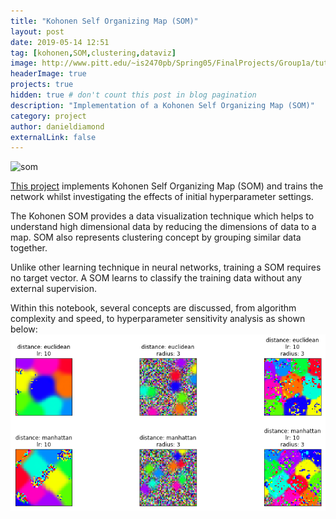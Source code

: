 ```yaml
---
title: "Kohonen Self Organizing Map (SOM)"
layout: post
date: 2019-05-14 12:51
tag: [kohonen,SOM,clustering,dataviz]
image: http://www.pitt.edu/~is2470pb/Spring05/FinalProjects/Group1a/tutorial/kohonen1.gif
headerImage: true
projects: true
hidden: true # don't count this post in blog pagination
description: "Implementation of a Kohonen Self Organizing Map (SOM)"
category: project
author: danieldiamond
externalLink: false
---
```


![som](../assets/images/som.gif)


[This project](https://github.com/danieldiamond/kohonen-network) implements Kohonen Self Organizing Map (SOM) and trains the network whilst investigating the effects of initial hyperparameter settings.

The Kohonen SOM provides a data visualization technique which helps to understand high dimensional data by reducing the dimensions of data to a map. SOM also represents clustering concept by grouping similar data together.

Unlike other learning technique in neural networks, training a SOM requires no target vector. A SOM learns to classify the training data without any external supervision.

Within this notebook, several concepts are discussed, from algorithm complexity and speed, to hyperparameter sensitivity analysis as shown below:
![som](../assets/images/som_sensitivity.png)
